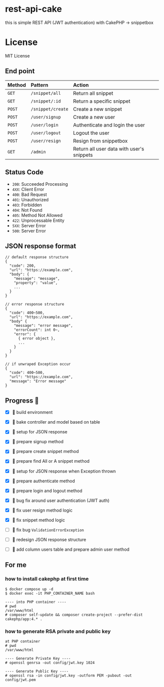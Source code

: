 # rest-api-cake
this is simple REST API (JWT authentication) with CakePHP -> snippetbox  

# License
MIT License


## End point
| Method | Pattern           | Action                                    |
|:-------|:------------------|:------------------------------------------|
| `GET`  | `/snippet/all`    | Return all snippet                        |
| `GET`  | `/snippet/:id`    | Return a specific snippet                 |
| `POST` | `/snippet/create` | Create a new snippet                      |
| `POST` | `/user/signup`    | Create a new user                         |
| `POST` | `/user/login`     | Authenticate and login the user           |
| `POST` | `/user/logout`    | Logout the user                           |
| `POST` | `/user/resign`    | Resign from snippetbox                    |                                          |
| `GET`  | `/admin`          | Return all user data with user's snippets |


## Status Code

- `200`: Succeeded Processing
- `4XX`: Client Error
- `400`: Bad Request
- `401`: Unauthorized
- `403`: Forbidden
- `404`: Not Found
- `405`: Method Not Allowed
- `422`: Unprocessable Entity
- `5XX`: Server Error
- `500`: Server Error


## JSON response format


```
// default response structure
{
  "code": 200,
  "url": "https://example.com",
  "body": {
    "message": "message",
    "property": "value",
    ...
  }
}

// error response structure
{
  "code": 400~500,
  "url": "https://example.com",
  "body" {
    "message": "error message",
    "errorCount": int 0~,
    "error": {
      { error object },
      ...
    }
  }
}

// if unwraped Exception occur
{
  "code": 400~500,
  "url": "https://example.com",
  "message": "Error message"
}
```


## Progress :gorilla:
- [x] :gorilla: build environment
- [x] :gorilla: bake controller and model based on table 
- [x] :gorilla: setup for JSON response
- [x] :gorilla: prepare signup method
- [x] :gorilla: prepare create snippet method
- [x] :gorilla: prepare find All or A snippet method
- [x] :gorilla: setup for JSON response when Exception thrown
- [x] :gorilla: prepare authenticate method
- [x] :gorilla: prepare login and logout method
- [x] :gorilla: bug fix around user authentication (JWT auth)
- [x] :gorilla: fix user resign method logic
- [x] :gorilla: fix snippet method logic
- [ ] :gorilla: fix bug `ValidationErrorException`
- [ ] :gorilla: redesign JSON response structure
- [ ] :gorilla: add column users table and prepare admin user method


## For me
### how to install cakephp at first time 
```
$ docker compose up -d
$ docker exec -it PHP_CONTAINER_NAME bash

---- into PHP container ----
# pwd
/var/www/html
# composer self-update && composer create-project --prefer-dist cakephp/app:4.* .
```

### how to generate RSA private and public key
```
at PHP container
# pwd
/var/www/html

---- Generate Private Key ----
# openssl genrsa -out config/jwt.key 1024

---- Generate Public Key ----
# openssl rsa -in config/jwt.key -outform PEM -pubout -out config/jwt.pem
```